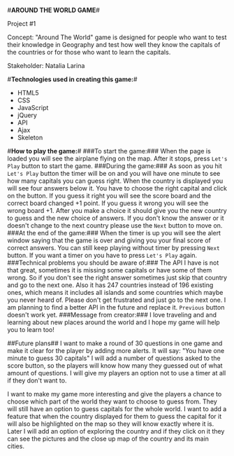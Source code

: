 #**AROUND THE WORLD GAME**#

Project #1

Concept: "Around The World" game is designed for people who want to test their knowledge in Geography and test how well they know the capitals of the countries or for those who want to learn the capitals.

Stakeholder: Natalia Larina

#**Technologies used in creating this game:**#

* HTML5
* CSS
* JavaScript
* jQuery
* API
* Ajax
* Skeleton

#**How to play the game:**#
###To start the game:###
When the page is loaded you will see the airplane flying on the map. After it stops, press ```Let's Play``` button to start the game.
###During the game:###
As soon as you hit ```Let's Play``` button the timer will be on and you will have one minute to see how many capitals you can guess right. When the country is displayed you will see four answers below it. You have to choose the right capital and click on the button. If you guess it right you will see the score board and the correct board changed +1 point. If you guess it wrong you will see the wrong board +1. After you make a choice it should give you the new country to guess and the new choice of answers. If you don't know the answer or it doesn't change to the next country please use the ```Next``` button to move on.
###At the end of the game:###
When the timer is up you will see the alert window saying that the game is over and giving you your final score of correct answers.
You can still keep playing without timer by pressing ```Next``` button. If you want a timer on you have to press ```Let's Play``` again.
###Technical problems you should be aware of:###
The API I have is not that great, sometimes it is missing some capitals or have some of them wrong. So if you don't see the right answer sometimes just skip that country and go to the next one. Also it has 247 countries instead of 196 existing ones, which means it includes all islands and some countries which maybe you never heard of. Please don't get frustrated and just go to the next one. I am planning to find a better API in the future and replace it. ```Previous``` button doesn't work yet.
###Message from creator:###
I love traveling and and learning about new places around the world and I hope my game will help you to learn too!

##Future plans##
I want to make a round of 30 questions in one game and make it
clear for the player by adding more alerts. It will say: "You have one minute to guess 30 capitals" I will add a number of questions  asked to the score button, so the players will know how many they guessed out of what amount of questions. I will give my players an option not to use a timer at all if they don't want to.

I want to make my game more interesting and give the players a chance to choose which part of the world they want to choose to guess from. They will still have an option to guess capitals for the whole world.
I want to add a feature that when the country displayed for them to guess the capital for it will also be highlighted on the map so they will know exactly where it is.
Later I will add an option of exploring the country and if they click on it they can see the pictures and the close up map of the country and its main cities. 

